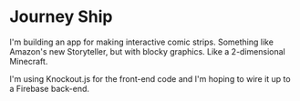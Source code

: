 # Journey Ship

I'm building an app for making interactive comic strips. Something like Amazon's new Storyteller, but with blocky graphics. Like a 2-dimensional Minecraft.

I'm using Knockout.js for the front-end code and I'm hoping to wire it up to a Firebase back-end.